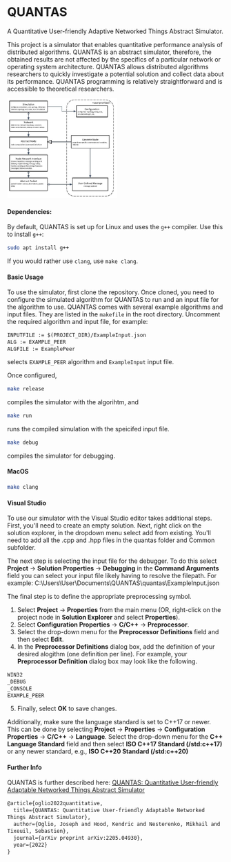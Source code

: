 # QUANTAS
A Quantitative User-friendly Adaptive Networked Things Abstract Simulator.

This project is a simulator that enables quantitative performance analysis of distributed algorithms. QUANTAS is an abstract simulator, therefore, the obtained results are not affected by the specifics of a particular network or operating system architecture. QUANTAS allows distributed algorithms researchers to quickly investigate a potential solution  and collect data about its performance. QUANTAS programming is relatively straightforward and is accessible to theoretical researchers. 

<img src="Documentation/abstract%20sim%20draw.pptx.jpg" alt="System Diagram" style="zoom: 33%;" />

#### Dependencies:

By default, QUANTAS is set up for Linux and uses the `g++` compiler. Use this to install `g++`:

```sh
sudo apt install g++
```

If you would rather use `clang`, use `make clang`.

#### Basic Usage
To use the simulator, first clone the repository. Once cloned, you need to configure the simulated algorithm for QUANTAS to run and an input file for the algorithm to use. QUANTAS comes with several example algorithms and input files. They are listed in the `makefile` in the root directory. Uncomment the required algorithm and input file, for example:
 
    INPUTFILE := $(PROJECT_DIR)/ExampleInput.json
    ALG := EXAMPLE_PEER
    ALGFILE := ExamplePeer

selects `EXAMPLE_PEER` algorithm and `ExampleInput` input file.

Once configured, 
```sh
make release 
```
compiles the simulator with the algorihtm, and
``` sh
make run
```
runs the compiled simulation with the speicifed input file.
       
```sh
make debug
````
compiles the simulator for debugging.


#### MacOS
```sh
make clang
```

#### Visual Studio

To use our simulator with the Visual Studio editor takes additional steps.
First, you'll need to create an empty solution.
Next, right click on the solution explorer, in the dropdown menu select add from existing.
You'll need to add all the .cpp and .hpp files in the quantas folder and Common subfolder.

The next step is selecting the input file for the debugger. 
To do this select **Project** -> **Solution Properties** -> **Debugging** in the **Command Arguments** field you can select your input file likely having to resolve the filepath. For example: C:\Users\User\Documents\QUANTAS\quantas\ExampleInput.json

The final step is to define the appropriate preprocessing symbol.
1. Select **Project** -> **Properties** from the main menu (OR, right-click on the project node in **Solution Explorer** and select **Properties**).
2. Select **Configuration Properties** -> **C/C++** -> **Preprocessor**.
3. Select the drop-down menu for the **Preprocessor Definitions** field and then select **Edit**.
4. In the **Preprocessor Definitions** dialog box, add the definition of your desired alogithm (one definition per line). For example, your **Preprocessor Definition** dialog box may look like the following.
```
WIN32
_DEBUG
_CONSOLE
EXAMPLE_PEER
```
5. Finally, select **OK** to save changes.

Additionally, make sure the language standard is set to C++17 or newer. This can be done by selecting **Project** -> **Properties** -> **Configuration Properties** -> **C/C++** -> **Language**. Select the drop-down menu for the **C++ Language Standard** field and then select **ISO C++17 Standard (/std:c++17)** or any newer standard, e.g., **ISO C++20 Standard (/std:c++20)**

#### Further Info

QUANTAS is further described here:
[QUANTAS: Quantitative User-friendly Adaptable Networked Things Abstract Simulator](https://arxiv.org/abs/2205.04930)
```
@article{oglio2022quantitative,
  title={QUANTAS: Quantitative User-friendly Adaptable Networked Things Abstract Simulator},
  author={Oglio, Joseph and Hood, Kendric and Nesterenko, Mikhail and Tixeuil, Sebastien},
  journal={arXiv preprint arXiv:2205.04930},
  year={2022}
}
```

